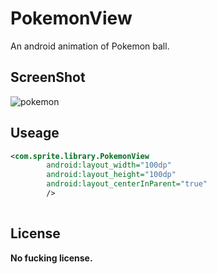 # PokemonView 

An android animation of Pokemon ball.

## ScreenShot

![pokemon](https://github.com/super-mario123/Pokemon/blob/master/screenshots/pokemon.gif?raw=true)

## Useage
```xml
<com.sprite.library.PokemonView
        android:layout_width="100dp"
        android:layout_height="100dp"
        android:layout_centerInParent="true"
        />
        
```

## License
**No fucking license.**